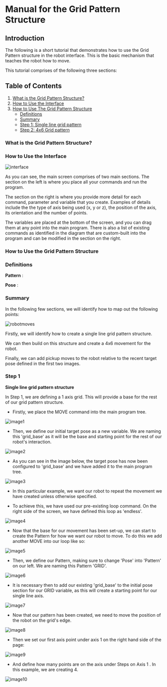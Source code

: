 # Manual for the Grid Pattern Structure

## Introduction

The following is a short tutorial that demonstrates how to use the Grid Pattern structure in the robot interface. This is the basic mechanism that teaches the robot how to move.

This tutorial comprises of the following three sections:

## Table of Contents
1. [What is the Grid Pattern Structure?](#what-is-the-grid-pattern-structure)
2. [How to Use the Interface](#how-to-use-the-interface)
3. [How to Use The Grid Pattern Structure](#how-to-use-the-grid-pattern-structure)
    - [Definitions](#definitions)
    - [Summary](#summary)
    - [Step 1: Single line grid pattern](#step-1:-single-line-grid-pattern)
    - [Step 2: 4x6 Grid pattern](#step-2:-4x6-grid-pattern)
    

### What is the Grid Pattern Structure?


### How to Use the Interface

![interface](images/interface-diagram.png)

As you can see, the main screen comprises of two main sections. The section on the left is where you place all your commands and run the program.

The section on the right is where you provide more detail for each command, parameter and variable that you create. Examples of details include the the type of axis being used (x, y or z), the position of the axis, its orientation and the number of points.

The variables are placed at the bottom of the screen, and you can drag them at any point into the main program. There is also a list of existing commands as identified in the diagram that are custom-built into the program and can be modified in the section on the right.

### How to Use the Grid Pattern Structure

### Definitions

**Pattern** : 

**Pose** :

### Summary

In the following few sections, we will identify how to map out the following points:

![robotmoves](images/robot-moves.png)

Firstly, we will identify how to create a single line grid pattern structure.

We can then build on this structure and create a 4x6 movement for the robot.

Finally, we can add pickup moves to the robot relative to the recent target pose defined in the first two images.

### Step 1

**Single line grid pattern structure**

In Step 1, we are defining a 1 axis grid. This will provide a base for the rest of our grid pattern structure.

- Firstly, we place the MOVE command into the main program tree. 

![image1](images/image-1.png)

- Then, we define our initial target pose as a new variable. We are naming this 'grid_base' as it will be the base and starting point for the rest of our robot's interaction. 

![image2](images/image-2.png)

- As you can see in the image below, the target pose has now been configured to 'grid_base' and we have added it to the main program tree.

![image3](images/image-3.png)

- In this particular example, we want our robot to repeat the movement we have created unless otherwise specified.

- To achieve this, we have used our pre-existing loop command. On the right side of the screen, we have defined this loop as 'endless'.

![image4](images/image-4.png)

- Now that the base for our movement has been set-up, we can start to create the Pattern for how we want our robot to move. To do this we add another MOVE into our loop like so:

![image5](images/image-5.png)

- Then, we define our Pattern, making sure to change 'Pose' into 'Pattern' on our left. We are naming this Pattern 'GRID'.

![image6](images/image-6.png)

- It is necessary then to add our existing 'grid_base' to the initial pose section for our GRID variable, as this will create a starting point for our single line axis.

![image7](images/image-7.png)

- Now that our pattern has been created, we need to move the position of the robot on the grid's edge.

![image8](images/image-8.png)

- Then we set our first axis point under axis 1 on the right hand side of the page:

![image9](images/image-9.png)

- And define how many points are on the axis under Steps on Axis 1 . In this example, we are creating 4.

![image10](images/image-10.png)























